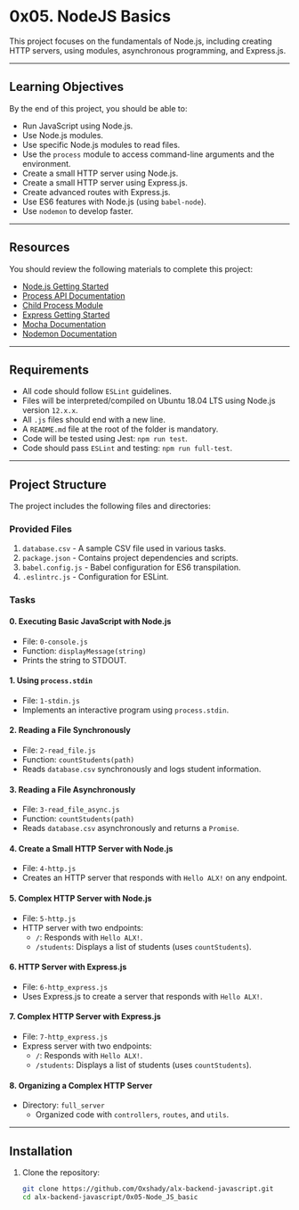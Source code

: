 # 0x05. NodeJS Basics

This project focuses on the fundamentals of Node.js, including creating HTTP servers, using modules, asynchronous programming, and Express.js.

---

## Learning Objectives

By the end of this project, you should be able to:

- Run JavaScript using Node.js.
- Use Node.js modules.
- Use specific Node.js modules to read files.
- Use the `process` module to access command-line arguments and the environment.
- Create a small HTTP server using Node.js.
- Create a small HTTP server using Express.js.
- Create advanced routes with Express.js.
- Use ES6 features with Node.js (using `babel-node`).
- Use `nodemon` to develop faster.

---

## Resources

You should review the following materials to complete this project:

- [Node.js Getting Started](https://nodejs.org/en/docs/guides/getting-started-guide/)
- [Process API Documentation](https://nodejs.org/api/process.html)
- [Child Process Module](https://nodejs.org/api/child_process.html)
- [Express Getting Started](https://expressjs.com/en/starter/installing.html)
- [Mocha Documentation](https://mochajs.org/)
- [Nodemon Documentation](https://nodemon.io/)

---

## Requirements

- All code should follow `ESLint` guidelines.
- Files will be interpreted/compiled on Ubuntu 18.04 LTS using Node.js version `12.x.x`.
- All `.js` files should end with a new line.
- A `README.md` file at the root of the folder is mandatory.
- Code will be tested using Jest: `npm run test`.
- Code should pass `ESLint` and testing: `npm run full-test`.

---

## Project Structure

The project includes the following files and directories:

### Provided Files

1. `database.csv` - A sample CSV file used in various tasks.
2. `package.json` - Contains project dependencies and scripts.
3. `babel.config.js` - Babel configuration for ES6 transpilation.
4. `.eslintrc.js` - Configuration for ESLint.

### Tasks

#### 0. Executing Basic JavaScript with Node.js
- File: `0-console.js`
- Function: `displayMessage(string)`
- Prints the string to STDOUT.

#### 1. Using `process.stdin`
- File: `1-stdin.js`
- Implements an interactive program using `process.stdin`.

#### 2. Reading a File Synchronously
- File: `2-read_file.js`
- Function: `countStudents(path)`
- Reads `database.csv` synchronously and logs student information.

#### 3. Reading a File Asynchronously
- File: `3-read_file_async.js`
- Function: `countStudents(path)`
- Reads `database.csv` asynchronously and returns a `Promise`.

#### 4. Create a Small HTTP Server with Node.js
- File: `4-http.js`
- Creates an HTTP server that responds with `Hello ALX!` on any endpoint.

#### 5. Complex HTTP Server with Node.js
- File: `5-http.js`
- HTTP server with two endpoints:
  - `/`: Responds with `Hello ALX!`.
  - `/students`: Displays a list of students (uses `countStudents`).

#### 6. HTTP Server with Express.js
- File: `6-http_express.js`
- Uses Express.js to create a server that responds with `Hello ALX!`.

#### 7. Complex HTTP Server with Express.js
- File: `7-http_express.js`
- Express server with two endpoints:
  - `/`: Responds with `Hello ALX!`.
  - `/students`: Displays a list of students (uses `countStudents`).

#### 8. Organizing a Complex HTTP Server
- Directory: `full_server`
  - Organized code with `controllers`, `routes`, and `utils`.

---

## Installation

1. Clone the repository:
   ```bash
   git clone https://github.com/Oxshady/alx-backend-javascript.git
   cd alx-backend-javascript/0x05-Node_JS_basic

